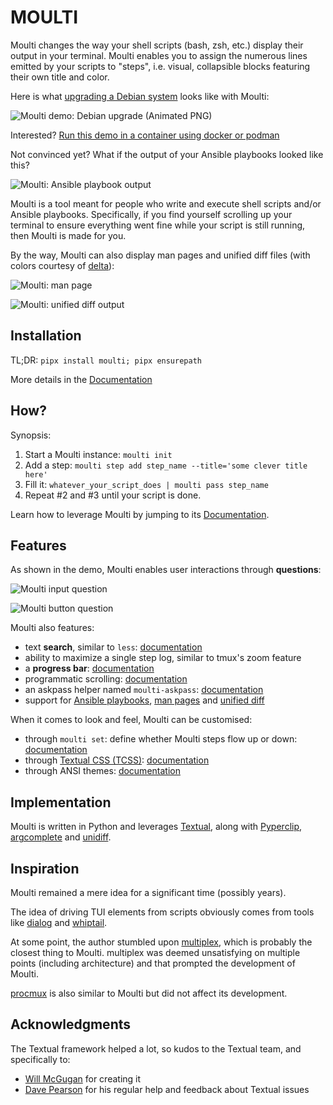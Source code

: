 # MOULTI

Moulti changes the way your shell scripts (bash, zsh, etc.) display their output in your terminal.
Moulti enables you to assign the numerous lines emitted by your scripts to "steps", i.e. visual, collapsible blocks featuring their own title and color.

Here is what [upgrading a Debian system](examples/moulti-debian-upgrade.bash) looks like with Moulti:

![Moulti demo: Debian upgrade (Animated PNG)](https://xavier.kindwolf.org/p/moulti/doc/img/moulti-demo-debian-upgrade.png?20240218)

Interested? [Run this demo in a container using docker or podman](https://hub.docker.com/r/xavierong/moulti-demo)

Not convinced yet? What if the output of your Ansible playbooks looked like this?

![Moulti: Ansible playbook output](https://xavier.kindwolf.org/p/moulti/doc/img/moulti-ansible.png?20240505)

Moulti is a tool meant for people who write and execute shell scripts and/or Ansible playbooks.
Specifically, if you find yourself scrolling up your terminal to ensure everything went fine while your script is still running, then Moulti is made for you.

By the way, Moulti can also display man pages and unified diff files (with colors courtesy of [delta](https://github.com/dandavison/delta)):

![Moulti: man page](https://xavier.kindwolf.org/p/moulti/doc/img/moulti-man-bash.png?20240621)

![Moulti: unified diff output](https://xavier.kindwolf.org/p/moulti/doc/img/moulti-diff.png?20240914)

## Installation

TL;DR: `pipx install moulti; pipx ensurepath`

More details in the [Documentation](Documentation.md#installation)

## How?

Synopsis:

1. Start a Moulti instance: `moulti init`
2. Add a step: `moulti step add step_name --title='some clever title here'`
3. Fill it: `whatever_your_script_does | moulti pass step_name`
4. Repeat #2 and #3 until your script is done.

Learn how to leverage Moulti by jumping to its [Documentation](Documentation.md).

## Features

As shown in the demo, Moulti enables user interactions through **questions**:

![Moulti input question](https://xavier.kindwolf.org/p/moulti/doc/img/moulti-input-question.png?20240218)

![Moulti button question](https://xavier.kindwolf.org/p/moulti/doc/img/moulti-button-question.png?20240218)

Moulti also features:
- text **search**, similar to `less`: [documentation](Documentation.md#text-search)
- ability to maximize a single step log, similar to tmux's zoom feature
- a **progress bar**: [documentation](Documentation.md#progress-bar)
- programmatic scrolling: [documentation](Documentation.md#programmatically-scrolling-through-steps)
- an askpass helper named `moulti-askpass`: [documentation](Documentation.md#moulti-run-dealing-with-ssh)
- support for [Ansible playbooks](Documentation.md#moulti-run-dealing-with-ansible), [man pages](Documentation.md#moulti-manpage) and [unified diff](Documentation.md#moulti-diff)

When it comes to look and feel, Moulti can be customised:

- through `moulti set`: define whether Moulti steps flow up or down: [documentation](Documentation.md#multiple-ways-to-display-steps)
- through [Textual CSS (TCSS)](https://textual.textualize.io/guide/CSS/): [documentation](Documentation.md#how-to-define-my-own-step-classes-)
- through ANSI themes: [documentation](Documentation.md#appearance-look-and-feel)

## Implementation

Moulti is written in Python and leverages [Textual](https://textual.textualize.io/), along with [Pyperclip](https://pypi.org/project/pyperclip/),
[argcomplete](https://kislyuk.github.io/argcomplete/) and [unidiff](https://github.com/matiasb/python-unidiff).

## Inspiration

Moulti remained a mere idea for a significant time (possibly years).

The idea of driving TUI elements from scripts obviously comes from tools like
[dialog](https://invisible-island.net/dialog/dialog-figures.html) and
[whiptail](https://whiptail.readthedocs.io/en/latest/index.html).

At some point, the author stumbled upon
[multiplex](https://github.com/dankilman/multiplex), which is probably the closest thing to Moulti. multiplex was deemed
unsatisfying on multiple points (including architecture) and that prompted the development of Moulti.

[procmux](https://github.com/napisani/procmux) is also similar to Moulti but did not affect its development.

## Acknowledgments

The Textual framework helped a lot, so kudos to the Textual team, and specifically to:
- [Will McGugan](https://github.com/willmcgugan) for creating it
- [Dave Pearson](https://davep.dev/) for his regular help and feedback about Textual issues
